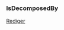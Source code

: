 ### IsDecomposedBy

[Rediger](https://github.com/FMDatahub/DataDictionary/tree/main/Properties/Administratively/IsDecomposedBy.md)
